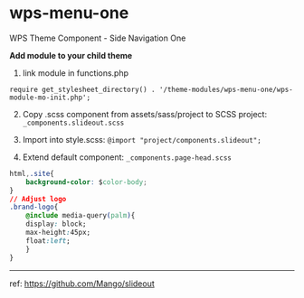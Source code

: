 # wps-menu-one
WPS Theme Component - Side Navigation One


**Add module to your child theme**

1) link module  in functions.php

`require get_stylesheet_directory() . '/theme-modules/wps-menu-one/wps-module-mo-init.php';`


2) Copy .scss component from assets/sass/project to SCSS project: `_components.slideout.scss`


3) Import into style.scss:  `@import "project/components.slideout";`


4) Extend default component: `_components.page-head.scss`

```css
html,.site{
    background-color: $color-body;
}
// Adjust logo
.brand-logo{
    @include media-query(palm){
    display: block;
    max-height:45px;
    float:left;
    }
}
```
****

ref: https://github.com/Mango/slideout
